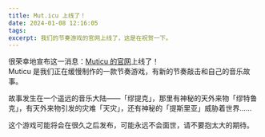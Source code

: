 ```yaml
---
title: Mut.icu 上线了！
date: 2024-01-08 12:16:05
tags:
excerpt: 我们的节奏游戏的官网上线了，这是在祝贺一下。
---
```

很荣幸地宣布这一消息：[Muticu 的官网](https://mut.icu/)上线了！  
Muticu 是我们正在缓慢制作的一款节奏游戏，有新的节奏敲击和自己的音乐故事。  

故事发生在一个遥远的音乐大陆——「缪提克」，那里有神秘的天外来物「缪特鲁克」，有天外来物引发的灾难「天灾」，还有神秘的「提斯里亚」威胁着世界……  

这个游戏可能将会在很久之后发布，可能永远不会面世，请不要抱太大的期待。  
